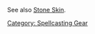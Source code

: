 See also [Stone Skin](Stone_Skin "wikilink").

[Category: Spellcasting Gear](Category:_Spellcasting_Gear "wikilink")
